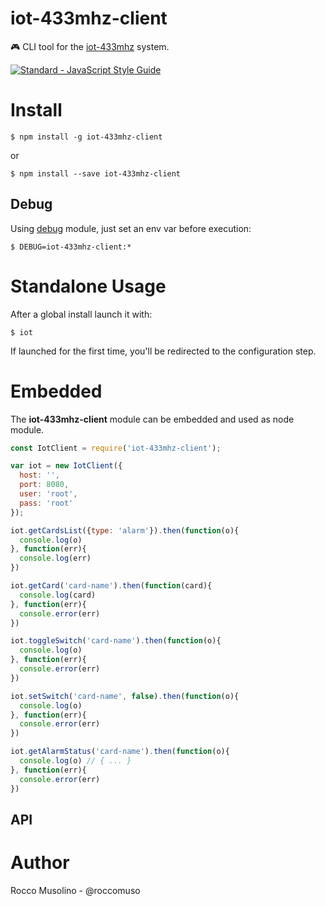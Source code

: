 # iot-433mhz-client
:video_game: CLI tool for the [iot-433mhz](https://github.com/roccomuso/iot-433mhz) system.


[![Standard - JavaScript Style Guide](https://cdn.rawgit.com/feross/standard/master/badge.svg)](https://github.com/feross/standard)

# Install

    $ npm install -g iot-433mhz-client

or

    $ npm install --save iot-433mhz-client

## Debug

Using [debug](https://github.com/visionmedia/debug) module, just set an env var before execution:

    $ DEBUG=iot-433mhz-client:*

# Standalone Usage

After a global install launch it with:

    $ iot

If launched for the first time, you'll be redirected to the configuration step.



# Embedded

The **iot-433mhz-client** module can be embedded and used as node module.

```JavaScript
const IotClient = require('iot-433mhz-client');

var iot = new IotClient({
  host: '',
  port: 8080,
  user: 'root',
  pass: 'root'
});

iot.getCardsList({type: 'alarm'}).then(function(o){
  console.log(o)
}, function(err){
  console.log(err)
})

iot.getCard('card-name').then(function(card){
  console.log(card)
}, function(err){
  console.error(err)
})

iot.toggleSwitch('card-name').then(function(o){
  console.log(o)
}, function(err){
  console.error(err)
})

iot.setSwitch('card-name', false).then(function(o){
  console.log(o)
}, function(err){
  console.error(err)
})

iot.getAlarmStatus('card-name').then(function(o){
  console.log(o) // { ... }
}, function(err){
  console.error(err)
})

```

## API




# Author

Rocco Musolino - @roccomuso
